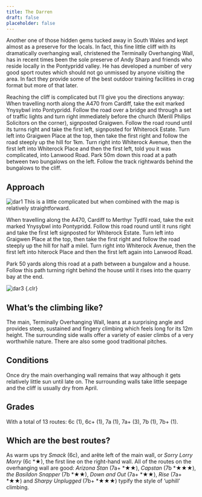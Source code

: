 ```yaml
---
title: The Darren
draft: false
placeholder: false
---
```


Another one of those hidden gems tucked away in South Wales and kept almost as a preserve for the locals. In fact, this fine little cliff with its dramatically overhanging wall, christened the Terminally Overhanging Wall, has in recent times been the sole preserve of Andy Sharp and friends who reside locally in the Pontypridd valley. He has developed a number of very good sport routes which should not go unmissed by anyone visiting the area. In fact they provide some of the best outdoor training facilities in crag format but more of that later.

Reaching the cliff is complicated but I’ll give you the directions anyway: When travelling north along the A470 from Cardiff, take the exit marked Ynysybwl into Pontypridd. Follow the road over a bridge and through a set of traffic lights and turn right immediately before the church (Merill Philips Solicitors on the corner), signposted Graigwen. Follow the road round until its turns right and take the first left, signposted for Whiterock Estate. Turn left into Graigwen Place at the top, then take the first right and follow the road steeply up the hill for 1km. Turn right into Whiterock Avenue, then the first left into Whiterock Place and then the first left, told you it was complicated, into Lanwood Road. Park 50m down this road at a path between two bungalows on the left. Follow the track rightwards behind the bungalows to the cliff.

## Approach


![dar1](/img/south-wales/south-east-sandstone/DAR1.gif)
This is a little complicated but when combined with the map is relatively straightforward.

When travelling along the A470, Cardiff to Merthyr Tydfil road, take the exit marked Ynysybwl into Pontypridd. Follow this road round until it runs right and take the first left signposted for Whiterock Estate. Turn left into Graigwen Place at the top, then take the first right and follow the road steeply up the hill for half a milel. Turn right into Whiterock Avenue, then the first left into hiterock Place and then the first left again into Lanwood Road.

Park 50 yards along this road at a path between a bungalow and a house. Follow this path turning right behind the house until it rises into the quarry bay at the end.

![dar3](/img/south-wales/south-east-sandstone/DAR3.gif)
{.clr}


## What’s the climbing like?

The main, Terminally Overhanging Wall, leans at a surprising angle and provides steep, sustained and fingery climbing which feels long for its 12m height. The surrounding side walls offer a variety of easier climbs of a very worthwhile nature. There are also some good traditional pitches.

## Conditions

Once dry the main overhanging wall remains that way although it gets relatively little sun until late on. The surrounding walls take little seepage and the cliff is usually dry from April.

## Grades

With a total of 13 routes: 6c (1), 6c+ (1), 7a (1), 7a+ (3), 7b (1), 7b+ (1).

## Which are the best routes?

As warm ups try _Smack_ (6c), and arête left of the main wall, or _Sorry Lorry Morry_ (6c *★), the first line on the right-hand wall. All of the routes on the overhanging wall are good: _Arizona Stan_ (7a+ *★★), _Capstan_ (7b *★★★), _the Basildon Snapper_ (7b *★★), _Down and Out_ (7a+ *★★), _Rise_ (7a+ *★★) and _Sharpy Unplugged_ (7b+ *★★★) typify the style of ‘uphill’ climbing.